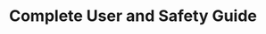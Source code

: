 ---
title: "Complete User and Safety Guide"
slug: Complete-User-and-Safety-Guide
customHeadElements:
  - <link rel="manifest" href="manifest.json" />
---